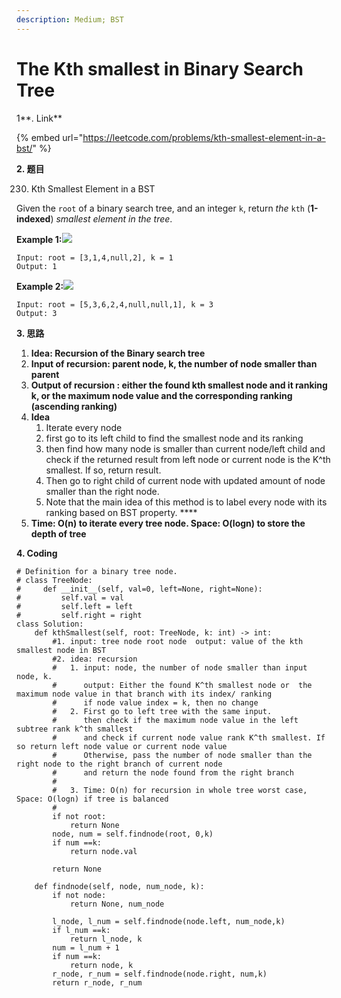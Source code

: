 ```yaml
---
description: Medium; BST
---
```


# The Kth smallest in Binary Search Tree

1**. Link**

{% embed url="https://leetcode.com/problems/kth-smallest-element-in-a-bst/" %}



**2. 题目**

230. Kth Smallest Element in a BST

Given the `root` of a binary search tree, and an integer `k`, return _the_ `kth` \(**1-indexed**\) _smallest element in the tree_.

**Example 1:**![](https://assets.leetcode.com/uploads/2021/01/28/kthtree1.jpg)

```text
Input: root = [3,1,4,null,2], k = 1
Output: 1
```

**Example 2:**![](https://assets.leetcode.com/uploads/2021/01/28/kthtree2.jpg)

```text
Input: root = [5,3,6,2,4,null,null,1], k = 3
Output: 3
```



**3. 思路**

1. **Idea: Recursion  of the Binary search tree**
2. **Input of recursion:  parent node, k, the number of node smaller than parent**
3. **Output of recursion : either the found kth smallest node and it ranking k,  or the maximum node value and the corresponding ranking \(ascending ranking\)**
4. **Idea**
   1. Iterate every node
   2. first go to its left child to find the smallest node and its ranking
   3. then find how many node is smaller than current node/left child and check if the returned result from left node or current node is the K^th smallest. If so, return result.
   4. Then go to right child of current node with updated amount of node smaller than the right node.
   5. Note that the main idea of this method is to label every node with its ranking  based on BST property. ****
5. **Time: O\(n\) to iterate every tree node.  Space: O\(logn\) to store the depth of tree**

**4. Coding**

```text
# Definition for a binary tree node.
# class TreeNode:
#     def __init__(self, val=0, left=None, right=None):
#         self.val = val
#         self.left = left
#         self.right = right
class Solution:
    def kthSmallest(self, root: TreeNode, k: int) -> int:
        #1. input: tree node root node  output: value of the kth smallest node in BST
        #2. idea: recursion
        #   1. input: node, the number of node smaller than input node, k.  
        #      output: Either the found K^th smallest node or  the maximum node value in that branch with its index/ ranking 
        #      if node value index = k, then no change
        #   2. First go to left tree with the same input.
        #      then check if the maximum node value in the left subtree rank k^th smallest
        #      and check if current node value rank K^th smallest. If so return left node value or current node value
        #      Otherwise, pass the number of node smaller than the right node to the right branch of current node
        #      and return the node found from the right branch
        #
        #   3. Time: O(n) for recursion in whole tree worst case,  Space: O(logn) if tree is balanced
        #
        if not root:
            return None
        node, num = self.findnode(root, 0,k)
        if num ==k:
            return node.val
        
        return None
        
    def findnode(self, node, num_node, k):
        if not node:
            return None, num_node

        l_node, l_num = self.findnode(node.left, num_node,k)
        if l_num ==k:
            return l_node, k
        num = l_num + 1
        if num ==k:
            return node, k
        r_node, r_num = self.findnode(node.right, num,k)
        return r_node, r_num
```















